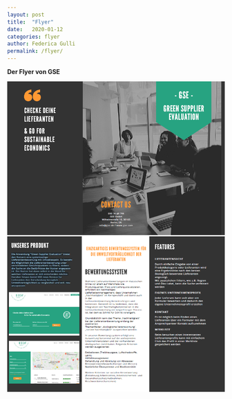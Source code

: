 ```yaml
---
layout: post
title:  "Flyer"
date:   2020-01-12
categories: flyer
author: Federica Gulli
permalink: /flyer/
---
```


**Der Flyer von GSE**


![Flyer](/images/Flyer1.png)
![Flyer](/images/Flyer2.png)
